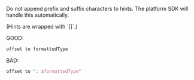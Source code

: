 Do not append prefix and suffix characters to hints. The platform SDK will handle this automatically.

<Example>
(Hints are wrapped with `[]`.)

GOOD:
```kotlin
offset to formattedType
```

BAD:
```kotlin
offset to ": $formattedType"
```
</Example>
